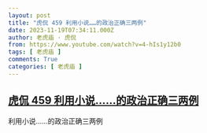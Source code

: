 ```yaml
---
layout: post
title: "虎侃 459 利用小说……的政治正确三两例"
date: 2023-11-19T07:34:11.000Z
author: 老虎庙 · 虎侃
from: https://www.youtube.com/watch?v=4-hIs1y12b0
tags: [ 老虎庙 ]
comments: True
categories: [ 老虎庙 ]
---
```

<!--1700379251000-->
[虎侃 459 利用小说……的政治正确三两例](https://www.youtube.com/watch?v=4-hIs1y12b0)
------

<div>
利用小说……的政治正确三两例
</div>
